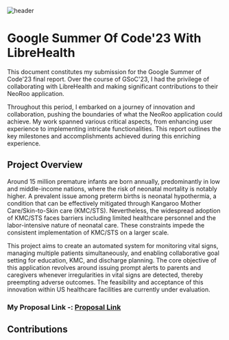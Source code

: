 ![header](https://drive.google.com/file/d/1DFOupqyidN_zv20pintUAV1y1FLW-LqD/view?usp=drive_link)
# Google Summer Of Code'23 With LibreHealth
This document constitutes my submission for the Google Summer of Code'23 final report. Over the course of GSoC'23, I had the privilege of collaborating with LibreHealth and making significant contributions to their NeoRoo application.

Throughout this period, I embarked on a journey of innovation and collaboration, pushing the boundaries of what the NeoRoo application could achieve. My work spanned various critical aspects, from enhancing user experience to implementing intricate functionalities. This report outlines the key milestones and accomplishments achieved during this enriching experience.

## Project Overview
Around 15 million premature infants are born annually, predominantly in low and middle-income nations, where the risk of neonatal mortality is notably higher. A prevalent issue among preterm births is neonatal hypothermia, a condition that can be effectively mitigated through Kangaroo Mother Care/Skin-to-Skin care (KMC/STS). Nevertheless, the widespread adoption of KMC/STS faces barriers including limited healthcare personnel and the labor-intensive nature of neonatal care. These constraints impede the consistent implementation of KMC/STS on a larger scale.

This project aims to create an automated system for monitoring vital signs, managing multiple patients simultaneously, and enabling collaborative goal setting for education, KMC, and discharge planning. The core objective of this application revolves around issuing prompt alerts to parents and caregivers whenever irregularities in vital signs are detected, thereby preempting adverse outcomes. The feasibility and acceptance of this innovation within US healthcare facilities are currently under evaluation.

###  My Proposal Link -:  [Proposal Link](https://docs.google.com/document/d/1q9DTqlZz-uUOLluArAkdCrcy4aYDVFAjvMgzSmtjT50/edit?usp=sharing)

## Contributions 
